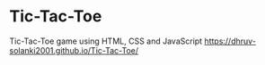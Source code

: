 # Tic-Tac-Toe
 Tic-Tac-Toe game using HTML, CSS and JavaScript
https://dhruv-solanki2001.github.io/Tic-Tac-Toe/
